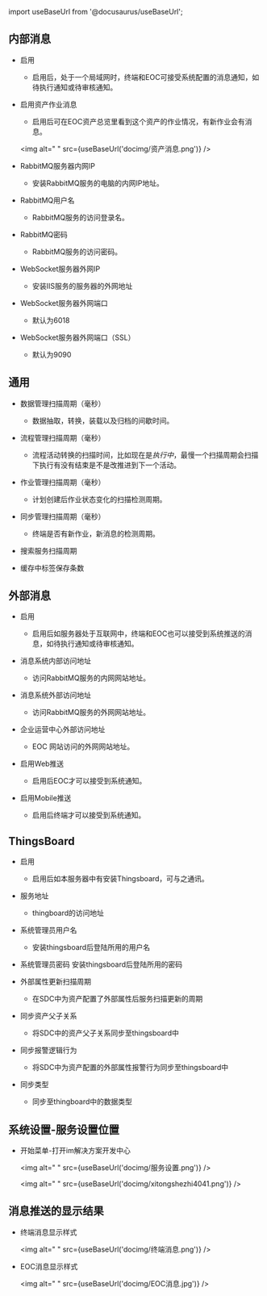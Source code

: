 
import useBaseUrl from '@docusaurus/useBaseUrl';

## 内部消息

* 启用
  * 启用后，处于一个局域网时，终端和EOC可接受系统配置的消息通知，如待执行通知或待审核通知。

* 启用资产作业消息  
  * 启用后可在EOC资产总览里看到这个资产的作业情况，有新作业会有消息。

  <img alt=" " src={useBaseUrl('docimg/资产消息.png')} />

* RabbitMQ服务器内网IP
  * 安装RabbitMQ服务的电脑的内网IP地址。

* RabbitMQ用户名
  * RabbitMQ服务的访问登录名。

* RabbitMQ密码
  * RabbitMQ服务的访问密码。

* WebSocket服务器外网IP
  * 安装IIS服务的服务器的外网地址

* WebSocket服务器外网端口
  * 默认为6018

* WebSocket服务器外网端口（SSL）
  * 默认为9090

## 通用

* 数据管理扫描周期（毫秒）
  * 数据抽取，转换，装载以及归档的间歇时间。

* 流程管理扫描周期（毫秒）
  * 流程活动转换的扫描时间，比如现在是*执行中*，最慢一个扫描周期会扫描下执行有没有结束是不是改推进到下一个活动。

* 作业管理扫描周期（毫秒）
  * 计划创建后作业状态变化的扫描检测周期。

* 同步管理扫描周期（毫秒）
  * 终端是否有新作业，新消息的检测周期。

* 搜索服务扫描周期

* 缓存中标签保存条数

## 外部消息

* 启用
  * 启用后如服务器处于互联网中，终端和EOC也可以接受到系统推送的消息，如待执行通知或待审核通知。

* 消息系统内部访问地址
  * 访问RabbitMQ服务的内网网站地址。

* 消息系统外部访问地址  
  * 访问RabbitMQ服务的外网网站地址。

* 企业运营中心外部访问地址
  * EOC 网站访问的外网网站地址。

* 启用Web推送
  * 启用后EOC才可以接受到系统通知。

* 启用Mobile推送
  * 启用后终端才可以接受到系统通知。

## ThingsBoard

* 启用
  * 启用后如本服务器中有安装Thingsboard，可与之通讯。

* 服务地址
  * thingboard的访问地址

* 系统管理员用户名
  * 安装thingsboard后登陆所用的用户名

* 系统管理员密码
  安装thingsboard后登陆所用的密码

* 外部属性更新扫描周期
  * 在SDC中为资产配置了外部属性后服务扫描更新的周期

* 同步资产父子关系
  * 将SDC中的资产父子关系同步至thingsboard中

* 同步报警逻辑行为
  * 将SDC中为资产配置的外部属性报警行为同步至thingsboard中

* 同步类型
  * 同步至thingboard中的数据类型



## 系统设置-服务设置位置

* 开始菜单-打开im解决方案开发中心

  <img alt=" " src={useBaseUrl('docimg/服务设置.png')} />

  <img alt=" " src={useBaseUrl('docimg/xitongshezhi4041.png')} />

## 消息推送的显示结果

* 终端消息显示样式

  <img alt=" " src={useBaseUrl('docimg/终端消息.png')} />

* EOC消息显示样式

  <img alt=" " src={useBaseUrl('docimg/EOC消息.jpg')} />
